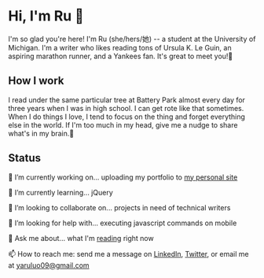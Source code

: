 # Hi, I'm Ru 🌷
I'm so glad you're here! I'm Ru (she/hers/她) -- a student at the University of Michigan. I'm a writer who likes reading tons of Ursula K. Le Guin, an aspiring marathon runner, and a Yankees fan. It's great to meet you!🌿

## How I work
I read under the same particular tree at Battery Park almost every day for three years when I was in high school. I can get rote like that sometimes. When I do things I love, I tend to focus on the thing and forget everything else in the world. If I'm too much in my head, give me a nudge to share what's in my brain.💫

## Status
🔭 I’m currently working on... uploading my portfolio to [my personal site](https://www.yaruluo.com)

🌱 I’m currently learning... jQuery

👯 I’m looking to collaborate on... projects in need of technical writers

🤔 I’m looking for help with... executing javascript commands on mobile

💬 Ask me about... what I'm [reading](https://www.goodreads.com/user/show/118504126-yaru-luo) right now

📫 How to reach me: send me a message on [LinkedIn](https://www.linkedin.com/in/yaruluo/), [Twitter](https://twitter.com/yaruluo09), or email me at yaruluo09@gmail.com

<!--
## Status
- 🔭 I’m currently working on uploading my portfolio to [my personal site](yaruluo.com)
- 🌱 I’m currently learning jQuery
- 👯 I’m looking to collaborate on projects in need of technical writers
- 🤔 I’m looking for help with executing javascript commands on mobile
- 💬 Ask me about what I'm [reading](https://www.goodreads.com/user/show/118504126-yaru-luo) right now
-->

<!--
**yaruluo/yaruluo** is a ✨ _special_ ✨ repository because its `README.md` (this file) appears on your GitHub profile.

Here are some ideas to get you started:

- 🔭 I’m currently working on ...
- 🌱 I’m currently learning ...
- 👯 I’m looking to collaborate on ...
- 🤔 I’m looking for help with ...
- 💬 Ask me about ...
- 📫 How to reach me: ...
- 😄 Pronouns: ...
- ⚡ Fun fact: ...
-->
